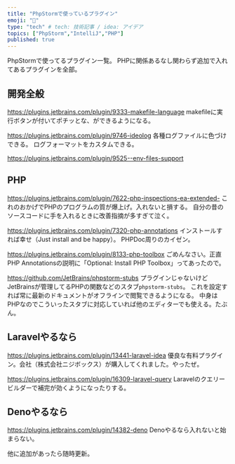 ```yaml
---
title: "PhpStormで使っているプラグイン"
emoji: "🔌"
type: "tech" # tech: 技術記事 / idea: アイデア
topics: ["PhpStorm","IntelliJ","PHP"]
published: true
---
```

PhpStormで使ってるプラグイン一覧。
PHPに関係あるなし関わらず追加で入れてあるプラグインを全部。


## 開発全般
https://plugins.jetbrains.com/plugin/9333-makefile-language
makefileに実行ボタンが付いてポチッとな、ができるようになる。

https://plugins.jetbrains.com/plugin/9746-ideolog
各種ログファイルに色づけできる。
ログフォーマットをカスタムできる。

https://plugins.jetbrains.com/plugin/9525--env-files-support

## PHP
https://plugins.jetbrains.com/plugin/7622-php-inspections-ea-extended-
これのおかげでPHPのプログラムの質が爆上げ。入れないと損する。
自分の昔のソースコードに手を入れるときに改善指摘が多すぎて泣く。

https://plugins.jetbrains.com/plugin/7320-php-annotations
インストールすれば幸せ（Just install and be happy）。
PHPDoc周りのカイゼン。

https://plugins.jetbrains.com/plugin/8133-php-toolbox
ごめんなさい。正直PHP Annotationsの説明に「Optional: Install PHP Toolbox」ってあったので。

https://github.com/JetBrains/phpstorm-stubs
プラグインじゃないけどJetBrainsが管理してるPHPの関数などのスタブ`phpstorm-stubs`。
これを設定すれば常に最新のドキュメントがオフラインで閲覧できるようになる。
中身はPHPなのでこういったスタブに対応していれば他のエディターでも使える。たぶん。

## Laravelやるなら
https://plugins.jetbrains.com/plugin/13441-laravel-idea
優良な有料プラグイン。会社（株式会社ニジボックス）が購入してくれました。やったぜ。

https://plugins.jetbrains.com/plugin/16309-laravel-query
Laravelのクエリービルダーで補完が効くようになったりする。

## Denoやるなら
https://plugins.jetbrains.com/plugin/14382-deno
Denoやるなら入れないと始まらない。


他に追加があったら随時更新。
